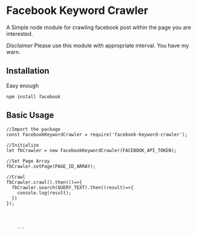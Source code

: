 Facebook Keyword Crawler
====================
A Simple node module for crawling facebook post within the page you are interested.

*Disclaimer*
Please use this module with appropriate interval.  You have my warn.  

Installation
--------------------

Easy enough
```
npm install facebook
```

Basic Usage
-------------------


```
//Import the package
const FacebookKeywordCrawler = require('facebook-keyword-crawler');

//Initialize
let fbCrawler = new FacebookKeywordCrawler(FACEBOOK_API_TOKEN);

//Set Page Array
fbCrawler.setPage(PAGE_ID_ARRAY);

//Crawl
fbCrawler.crawl().then(()=>{
  fbCrawler.search(QUERY_TEXT).then((result)=>{
    console.log(result);
  })
});




    ```



